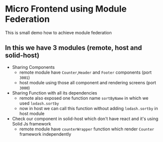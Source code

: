 # Micro Frontend using Module Federation

This is small demo how to achieve module federation

## In this we have 3 modules (remote, host and solid-host)

- Sharing Components
  - remote module have `Counter`,`Header` and `Footer` components (port `3001`)
  - host module using those all component and rendering screens (port `3000`)
- Sharing Function with all its dependencies
  - remote also exposed one function name `sortByName` in which we used `lodash.sortby`
  - now in host we can call this function without adding `lodash.sortby` in host module
- Check our component in solid-host which don't have react and it's using Solid Js framework
  - remote module have `counterWrapper` function which render `Counter` framework independently
